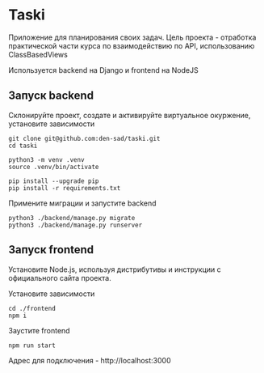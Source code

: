# Taski
Приложение для планирования своих задач.
Цель проекта - отработка практической части курса по взаимодействию по API, использованию ClassBasedViews

Используется backend на Django и frontend на NodeJS

## Запуск backend

Склонируйте проект, создате и активируйте виртуальное окуржение, установите зависимости
```
git clone git@github.com:den-sad/taski.git
cd taski

python3 -m venv .venv
source .venv/bin/activate

pip install --upgrade pip
pip install -r requirements.txt
```

Примените миграции и запустите backend

```
python3 ./backend/manage.py migrate
python3 ./backend/manage.py runserver
```

## Запуск frontend

Установите Node.js, используя дистрибутивы и инструкции с официального сайта проекта.

Установите зависимости

```
cd ./frontend
npm i 
```

Заустите frontend

```
npm run start 
```

Адрес для подключения - http://localhost:3000